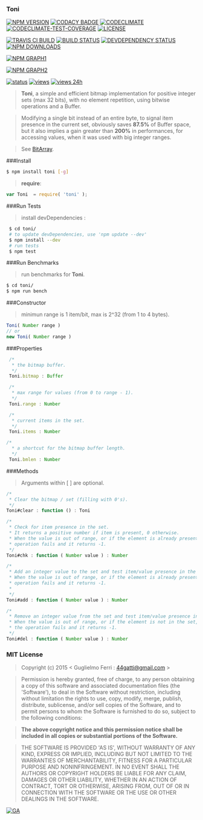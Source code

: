 ### Toni

[![NPM VERSION](http://img.shields.io/npm/v/toni.svg?style=flat)](https://www.npmjs.org/package/toni)
[![CODACY BADGE](https://img.shields.io/codacy/b18ed7d95b0a4707a0ff7b88b30d3def.svg?style=flat)](https://www.codacy.com/public/44gatti/toni)
[![CODECLIMATE](http://img.shields.io/codeclimate/github/rootslab/toni.svg?style=flat)](https://codeclimate.com/github/rootslab/toni)
[![CODECLIMATE-TEST-COVERAGE](https://img.shields.io/codeclimate/coverage/github/rootslab/toni.svg?style=flat)](https://codeclimate.com/github/rootslab/toni)
[![LICENSE](http://img.shields.io/badge/license-MIT-blue.svg?style=flat)](https://github.com/rootslab/toni#mit-license)

[![TRAVIS CI BUILD](http://img.shields.io/travis/rootslab/toni.svg?style=flat)](http://travis-ci.org/rootslab/toni)
[![BUILD STATUS](http://img.shields.io/david/rootslab/toni.svg?style=flat)](https://david-dm.org/rootslab/toni)
[![DEVDEPENDENCY STATUS](http://img.shields.io/david/dev/rootslab/toni.svg?style=flat)](https://david-dm.org/rootslab/toni#info=devDependencies)
[![NPM DOWNLOADS](http://img.shields.io/npm/dm/toni.svg?style=flat)](http://npm-stat.com/charts.html?package=toni)

[![NPM GRAPH1](https://nodei.co/npm-dl/toni.png)](https://nodei.co/npm/toni/)

[![NPM GRAPH2](https://nodei.co/npm/toni.png?downloads=true&downloadRank=true&stars=true)](https://nodei.co/npm/toni/)

[![status](https://sourcegraph.com/api/repos/github.com/rootslab/toni/.badges/status.png)](https://sourcegraph.com/github.com/rootslab/toni)
[![views](https://sourcegraph.com/api/repos/github.com/rootslab/toni/.counters/views.png)](https://sourcegraph.com/github.com/rootslab/toni)
[![views 24h](https://sourcegraph.com/api/repos/github.com/rootslab/toni/.counters/views-24h.png)](https://sourcegraph.com/github.com/rootslab/toni)

> __Toni__, a simple and efficient bitmap implementation for positive integer sets (max 32 bits),
> with no element repetition, using bitwise operations and a Buffer.

> Modifying a single bit instead of an entire byte, to signal item presence in the current set,
> obviously saves __87.5%__ of Buffer space, but it also implies a gain greater than __200%__ in
> performances, for accessing values, when it was used with big integer ranges.

> See [BitArray](http://en.wikipedia.org/wiki/Bit_array).

###Install

```bash
$ npm install toni [-g]
```

> __require__:

```javascript
var Toni  = require( 'toni' );
```

###Run Tests

> install devDependencies :

```bash
 $ cd toni/
 # to update devDependencies, use 'npm update --dev'
 $ npm install --dev
 # run tests
 $ npm test
```

###Run Benchmarks

> run benchmarks for __Toni__.

```bash
$ cd toni/
$ npm run bench
```

###Constructor

> minimun range is 1 item/bit, max is 2^32 (from 1 to 4 bytes).

```javascript
Toni( Number range )
// or
new Toni( Number range )
```

###Properties

```javascript
 /*
  * the bitmap buffer.
  */
 Toni.bitmap : Buffer

 /*
  * max range for values (from 0 to range - 1).
  */
 Toni.range : Number

 /*
  * current items in the set.
  */
 Toni.items : Number

/*
  * a shortcut for the bitmap buffer length.
  */
 Toni.bmlen : Number

```

###Methods

> Arguments within [ ] are optional.

```javascript
/*
 * Clear the bitmap / set (filling with 0's).
 */
Toni#clear : function () : Toni

/*
 * Check for item presence in the set.
 * It returns a positive number if item is present, 0 otherwise.
 * When the value is out of range, or if the element is already present, the
 * operation fails and it returns -1.
 */
Toni#chk : function ( Number value ) : Number

/*
 * Add an integer value to the set and test item/value presence in the set.
 * When the value is out of range, or if the element is already present, the
 * operation fails and it returns -1.
 *
 */
Toni#add : function ( Number value ) : Number

/*
 * Remove an integer value from the set and test item/value presence in the set.
 * When the value is out of range, or if the element is not in the set,
 * the operation fails and it returns -1.
 */
Toni#del : function ( Number value ) : Number
```

### MIT License

> Copyright (c) 2015 &lt; Guglielmo Ferri : 44gatti@gmail.com &gt;

> Permission is hereby granted, free of charge, to any person obtaining
> a copy of this software and associated documentation files (the
> 'Software'), to deal in the Software without restriction, including
> without limitation the rights to use, copy, modify, merge, publish,
> distribute, sublicense, and/or sell copies of the Software, and to
> permit persons to whom the Software is furnished to do so, subject to
> the following conditions:

> __The above copyright notice and this permission notice shall be
> included in all copies or substantial portions of the Software.__

> THE SOFTWARE IS PROVIDED 'AS IS', WITHOUT WARRANTY OF ANY KIND,
> EXPRESS OR IMPLIED, INCLUDING BUT NOT LIMITED TO THE WARRANTIES OF
> MERCHANTABILITY, FITNESS FOR A PARTICULAR PURPOSE AND NONINFRINGEMENT.
> IN NO EVENT SHALL THE AUTHORS OR COPYRIGHT HOLDERS BE LIABLE FOR ANY
> CLAIM, DAMAGES OR OTHER LIABILITY, WHETHER IN AN ACTION OF CONTRACT,
> TORT OR OTHERWISE, ARISING FROM, OUT OF OR IN CONNECTION WITH THE
> SOFTWARE OR THE USE OR OTHER DEALINGS IN THE SOFTWARE.

[![GA](https://ga-beacon.appspot.com/UA-53998692-1/toni/Readme?pixel)](https://github.com/igrigorik/ga-beacon)